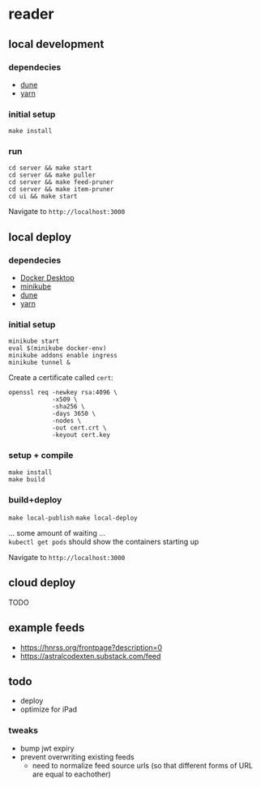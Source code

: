 # reader

## local development

### dependecies
 - [dune](https://dune.build)
 - [yarn](https://yarnpkg.com)

### initial setup
`make install`

### run
`cd server && make start`  
`cd server && make puller`  
`cd server && make feed-pruner`  
`cd server && make item-pruner`  
`cd ui && make start`  
  
Navigate to `http://localhost:3000`  

## local deploy

### dependecies
 - [Docker Desktop](https://www.docker.com/products/docker-desktop/)
 - [minikube](https://minikube.sigs.k8s.io/docs/)
 - [dune](https://dune.build)
 - [yarn](https://yarnpkg.com)
  

### initial setup

`minikube start`  
`eval $(minikube docker-env)`  
`minikube addons enable ingress`  
`minikube tunnel &`  
  
Create a certificate called `cert`:
```
openssl req -newkey rsa:4096 \
            -x509 \
            -sha256 \
            -days 3650 \
            -nodes \
            -out cert.crt \
            -keyout cert.key
```

### setup + compile
`make install`  
`make build`  

### build+deploy
`make local-publish`
`make local-deploy`

... some amount of waiting ...  
`kubectl get pods` should show the containers starting up  
  
Navigate to `http://localhost:3000`  

## cloud deploy
TODO  

## example feeds
 - https://hnrss.org/frontpage?description=0
 - https://astralcodexten.substack.com/feed

## todo
 - deploy
 - optimize for iPad

### tweaks
 - bump jwt expiry
 - prevent overwriting existing feeds
   - need to normalize feed source urls (so that different forms of URL are equal to eachother)
